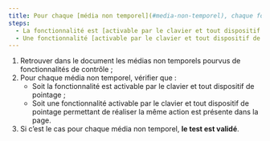 ```yaml
---
title: Pour chaque [média non temporel](#media-non-temporel), chaque fonctionnalité vérifie-t-elle une de ces conditions ?
steps:
  - La fonctionnalité est [activable par le clavier et tout dispositif de pointage](#accessible-et-activable-par-le-clavier-et-tout-dispositif-de-pointage) ;
  - Une fonctionnalité [activable par le clavier et tout dispositif de pointage](#accessible-et-activable-par-le-clavier-et-tout-dispositif-de-pointage) permettant de réaliser la même action est présente dans la page.
---
```


1. Retrouver dans le document les médias non temporels pourvus de fonctionnalités de contrôle ;
2. Pour chaque média non temporel, vérifier que :
   - Soit la fonctionnalité est activable par le clavier et tout dispositif de pointage ;
   - Soit une fonctionnalité activable par le clavier et tout dispositif de pointage permettant de réaliser la même action est présente dans la page.
3. Si c’est le cas pour chaque média non temporel, **le test est validé**.
